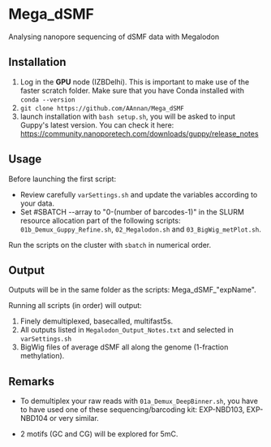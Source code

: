 # Mega_dSMF
Analysing nanopore sequencing of dSMF data with Megalodon

## Installation
1) Log in the **GPU** node (IZBDelhi). This is important to make use of the faster scratch folder. Make sure that you have Conda installed with `conda --version`
2) `git clone https://github.com/AAnnan/Mega_dSMF`
3) launch installation with `bash setup.sh`, you will be asked to input Guppy's latest version. You can check it here: https://community.nanoporetech.com/downloads/guppy/release_notes

## Usage
Before launching the first script: 
- Review carefully `varSettings.sh` and update the variables according to your data.
- Set #SBATCH --array to "0-(number of barcodes-1)" in the SLURM resource allocation part of the following scripts: `01b_Demux_Guppy_Refine.sh`, `02_Megalodon.sh` and `03_BigWig_metPlot.sh`.

Run the scripts on the cluster with `sbatch` in numerical order. 

## Output
Outputs will be in the same folder as the scripts: Mega_dSMF_"expName".

Running all scripts (in order) will output:
1) Finely demultiplexed, basecalled, multifast5s. 
2) All outputs listed in `Megalodon_Output_Notes.txt` and selected in `varSettings.sh`
3) BigWig files of average dSMF all along the genome (1-fraction methylation).

## Remarks
- To demultiplex your raw reads with `01a_Demux_DeepBinner.sh`, you have to have used one of these sequencing/barcoding kit: EXP-NBD103, EXP-NBD104 or very similar.

- 2 motifs (GC and CG) will be explored for 5mC.

